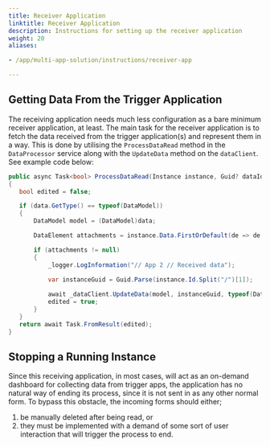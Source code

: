 ```yaml
---
title: Receiver Application
linktitle: Receiver Application
description: Instructions for setting up the receiver application
weight: 20
aliases:

- /app/multi-app-solution/instructions/receiver-app

---
```


## Getting Data From the Trigger Application

The receiving application needs much less configuration as a
bare minimum receiver application, at least. The main task
for the receiver application is to fetch the data received
from the trigger application(s) and represent them in a way.
This is done by utilising the `ProcessDataRead` method in
the `DataProcessor` service along with the `UpdateData`
method on the `dataClient`. See example code below:

```csharp
public async Task<bool> ProcessDataRead(Instance instance, Guid? dataId, object data)
{
   bool edited = false;

   if (data.GetType() == typeof(DataModel))
   {
       DataModel model = (DataModel)data;

       DataElement attachments = instance.Data.FirstOrDefault(de => de.DataType == "vedlegg");

       if (attachments != null)
       {
           _logger.LogInformation("// App 2 // Received data");

           var instanceGuid = Guid.Parse(instance.Id.Split("/")[1]);
          
           await _dataClient.UpdateData(model, instanceGuid, typeof(DataModel), instance.Org, instance.AppId, int.Parse(instance.InstanceOwner.PartyId), Guid.Parse(instance.Data.Where(de => de.DataType == "datamodel").First().Id));
           edited = true;
       }
   }
   return await Task.FromResult(edited);
}
```

## Stopping a Running Instance

Since this receiving application, in most cases, will act as
an on-demand dashboard for collecting data from trigger
apps, the application has no natural way of ending its
process, since it is not sent in as any other normal form.
To bypass this obstacle, the incoming forms should either;

1. be manually deleted after being read, or
2. they must be implemented with a demand of some sort of
   user interaction
   that will trigger the process to end. 